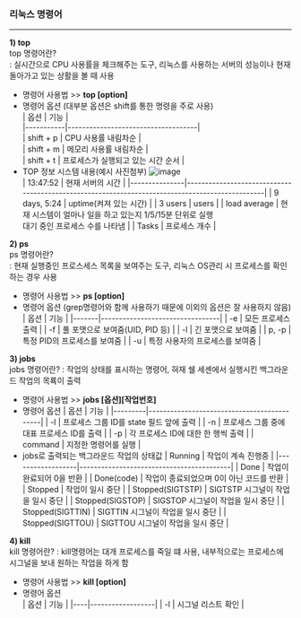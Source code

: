 ### 리눅스 명령어
---
**1) top**  
top 명령어란?  
: 실시간으로 CPU 사용률을 체크해주는 도구, 리눅스를 사용하는 서버의 성능이나 현재 돌아가고 있는 상활을 볼 때 사용   
- 명령어 사용법 >> **top [option]**
- 명령어 옵션 (대부분 옵션은 shift를 통한 명령을 주로 사용)   
  | 옵션      | 기능                               |  
  |-----------|------------------------------------|  
  | shift + p | CPU 사용률 내림차순                |  
  | shift + m | 메모리 사용률 내림차순             |  
  | shift + t | 프로세스가 실행되고 있는 시간 순서 |
- TOP 정보 시스템 내용(예시 사진첨부)
![image](https://user-images.githubusercontent.com/97009141/172032123-f9531f97-72eb-44a0-93b7-8720035b76fd.png)   
  | 13:47:52      | 현재 서버의 시간                                                                                |
  |---------------|------------------------------------------------------------------------------------------------|
  | 9 days, 5:24  | uptime(켜져 있는 시간)                                                                          |
  | 3 users       | users                                                                                           |
  | load average  | 현재 시스템이 얼마나 일을 하고 있는지 1/5/15분 단위로 실행<br>대기 중인 프로세스 수를 나타냄 |
  | Tasks         | 프로세스 개수                                                                                   |
  
**2) ps**   
ps 명령어란?   
: 현재 실행중인 프로스세스 목록을 보여주는 도구, 리눅스 OS관리 시 프로세스를 확인하는 경우 사용
- 명령어 사용법 >> **ps [option]**   
- 명령어 옵션 (grep명령어와 함께 사용하기 때문에 이외의 옵션은 잘 사용하지 않음)
  | 옵션  | 기능                            |
  |-------|---------------------------------|
  | -e    | 모든 프로세스 출력              |
  | -f    | 풀 포맷으로 보여줌(UID, PID 등) |
  | -l    | 긴 포맷으로 보여줌              |
  | p, -p | 특정 PID의 프로세스를 보여줌    |
  | -u    | 특정 사용자의 프로세스를 보여줌 |
  
**3) jobs**   
jobs 명령어란?
: 작업의 상태를 표시하는 명령어, 혀재 쉘 세셴에서 실행시킨 백그라운드 작업의 목룍이 출력   
- 명령어 사용법 >> **jobs [옵션][작업번호]**
- 명령어 옵션
  | 옵션    | 기능                                       |
  |---------|--------------------------------------------|
  | -l      | 프로세스 그룹 ID를 state 필드 앞에 출력    |
  | -n      | 프로세스 그룹 중에 대표 프로세스 ID를 출력 |
  | -p      | 각 프로세스 ID에 대한 한 행씩 출력         |
  | command | 지정한 명령어를 실행                       |
- jobs로 출력되는 백그라운드 작업의 상태값
  | Running          | 작업이 계속 진행중                       |
  |------------------|------------------------------------------|
  | Done             | 작업이 완료되어 0을 반환                 |
  | Done(code)       | 작업이 종료되었으며 0이 아닌 코드를 반환 |
  | Stopped          | 작업이 일시 중단                         |
  | Stopped(SIGTSTP) | SIGTSTP 시그널이 작업을 일시 중단        |
  | Stopped(SIGSTOP) | SIGSTOP 시그널이 작업을 일시 중단        |
  | Stopped(SIGTTIN) | SIGTTIN 시그널이 작업을 일시 중단        |
  | Stopped(SIGTTOU) | SIGTTOU 시그널이 작업을 일시 중단        |

**4) kill**  
kill 명령어란?
: kill명령어는 대개 프로세스를 죽일 떄 사용, 내부적으로는 프로세스에 시그널을 보내 원하는 작업을 하게 함
- 명령어 사용법 >> **kill [option]**
- 명령어 옵션   
  | 옵션 | 기능            |
  |----|------------------|
  | -l | 시그널 리스트 확인 |
